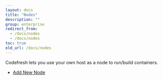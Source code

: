 ```yaml
---
layout: docs
title: "Nodes"
description: ""
group: enterprise
redirect_from:
  - /docs/nodes
  - /docs/nodes
toc: true
old_url: /docs/nodes
---
```

Codefresh lets you use your own host as a node to run/build containers.

- [Add New Node](doc:add-new-node)
